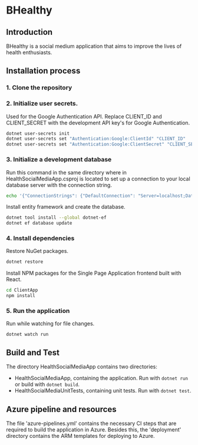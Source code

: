 # BHealthy

## Introduction

BHealthy is a social medium application that aims to improve the lives of health enthusiasts.

## Installation process

### 1. Clone the repository

### 2. Initialize user secrets.

Used for the Google Authentication API. Replace CLIENT_ID and CLIENT_SECRET with the development API key's for Google Authentication.

```bash
dotnet user-secrets init
dotnet user-secrets set "Authentication:Google:ClientId" "CLIENT_ID"
dotnet user-secrets set "Authentication:Google:ClientSecret" "CLIENT_SECRET"
```

### 3. Initialize a development database

Run this command in the same directory where in HealthSocialMediaApp.csproj is located to set up a connection to your local database server with the connection string.

```bash
echo '{"ConnectionStrings": {"DefaultConnection": "Server=localhost;Database=BHealthy;User Id=;Password="}}' >localsettings.json
```

Install entity framework and create the database.

```bash
dotnet tool install --global dotnet-ef
dotnet ef database update
```

### 4. Install dependencies

Restore NuGet packages.

```bash
dotnet restore
```

Install NPM packages for the Single Page Application frontend built with React.

```bash
cd ClientApp
npm install
```

### 5. Run the application

Run while watching for file changes.

```
dotnet watch run
```

## Build and Test

The directory HealthSocialMediaApp contains two directories:

- HealthSocialMediaApp, containing the application. Run with `dotnet run` or build with `dotnet build`.
- HealthSocialMediaUnitTests, containing unit tests. Run with `dotnet test`.

## Azure pipeline and resources

The file 'azure-pipelines.yml' contains the necessary CI steps that are required to build the application in Azure. Besides this, the 'deployment' directory contains the ARM templates for deploying to Azure.
